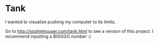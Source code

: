 # Tank

I wanted to visualize pushing my computer to its limits. 

Go to http://sophiehouser.com/tank.html to see a version of this project. I recommend inputting a BIGGGG number :) 
